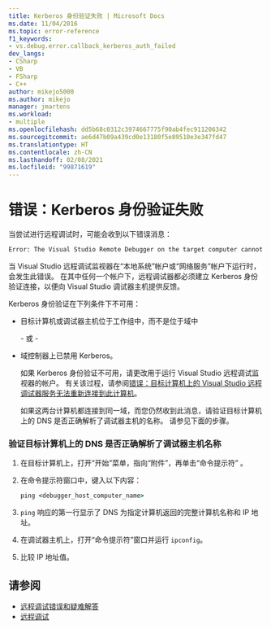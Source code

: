 ```yaml
---
title: Kerberos 身份验证失败 | Microsoft Docs
ms.date: 11/04/2016
ms.topic: error-reference
f1_keywords:
- vs.debug.error.callback_kerberos_auth_failed
dev_langs:
- CSharp
- VB
- FSharp
- C++
author: mikejo5000
ms.author: mikejo
manager: jmartens
ms.workload:
- multiple
ms.openlocfilehash: dd5b68c0312c3974667775f90ab4fec911206342
ms.sourcegitcommit: ae6d47b09a439cd0e13180f5e89510e3e347fd47
ms.translationtype: HT
ms.contentlocale: zh-CN
ms.lasthandoff: 02/08/2021
ms.locfileid: "99871619"
---
```

# <a name="error-kerberos-authentication-failed"></a>错误：Kerberos 身份验证失败
当尝试进行远程调试时，可能会收到以下错误消息：

```cmd
Error: The Visual Studio Remote Debugger on the target computer cannot connect back to this computer. Kerberos authentication failed.
```

 当 Visual Studio 远程调试监视器在“本地系统”帐户或“网络服务”帐户下运行时，会发生此错误。 在其中任何一个帐户下，远程调试器都必须建立 Kerberos 身份验证连接，以便向 Visual Studio 调试器主机提供反馈。

 Kerberos 身份验证在下列条件下不可用：

- 目标计算机或调试器主机位于工作组中，而不是位于域中

   \- 或 -

- 域控制器上已禁用 Kerberos。

  如果 Kerberos 身份验证不可用，请更改用于运行 Visual Studio 远程调试监视器的帐户。 有关该过程，请参阅[错误：目标计算机上的 Visual Studio 远程调试器服务无法重新连接到此计算机](../debugger/error-the-visual-studio-remote-debugger-service-on-the-target-computer-cannot-connect-back-to-this-computer.md)。

  如果这两台计算机都连接到同一域，而您仍然收到此消息，请验证目标计算机上的 DNS 是否正确解析了调试器主机的名称。 请参见下面的步骤。

### <a name="to-verify-that-dns-on-the-target-computer-is-correctly-resolving-the-debugger-host-computer-name"></a>验证目标计算机上的 DNS 是否正确解析了调试器主机名称

1. 在目标计算机上，打开“开始”菜单，指向“附件”，再单击“命令提示符”  。

2. 在命令提示符窗口中，键入以下内容：

    ```cmd
    ping <debugger_host_computer_name>
    ```

3. `ping` 响应的第一行显示了 DNS 为指定计算机返回的完整计算机名称和 IP 地址。

4. 在调试器主机上，打开“命令提示符”窗口并运行 `ipconfig`。

5. 比较 IP 地址值。

## <a name="see-also"></a>请参阅
- [远程调试错误和疑难解答](../debugger/remote-debugging-errors-and-troubleshooting.md)
- [远程调试](../debugger/remote-debugging.md)
